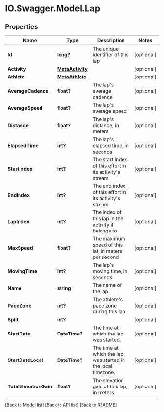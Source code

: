 # IO.Swagger.Model.Lap
## Properties

Name | Type | Description | Notes
------------ | ------------- | ------------- | -------------
**Id** | **long?** | The unique identifier of this lap | [optional] 
**Activity** | [**MetaActivity**](MetaActivity.md) |  | [optional] 
**Athlete** | [**MetaAthlete**](MetaAthlete.md) |  | [optional] 
**AverageCadence** | **float?** | The lap&#39;s average cadence | [optional] 
**AverageSpeed** | **float?** | The lap&#39;s average speed | [optional] 
**Distance** | **float?** | The lap&#39;s distance, in meters | [optional] 
**ElapsedTime** | **int?** | The lap&#39;s elapsed time, in seconds | [optional] 
**StartIndex** | **int?** | The start index of this effort in its activity&#39;s stream | [optional] 
**EndIndex** | **int?** | The end index of this effort in its activity&#39;s stream | [optional] 
**LapIndex** | **int?** | The index of this lap in the activity it belongs to | [optional] 
**MaxSpeed** | **float?** | The maximum speed of this lat, in meters per second | [optional] 
**MovingTime** | **int?** | The lap&#39;s moving time, in seconds | [optional] 
**Name** | **string** | The name of the lap | [optional] 
**PaceZone** | **int?** | The athlete&#39;s pace zone during this lap | [optional] 
**Split** | **int?** |  | [optional] 
**StartDate** | **DateTime?** | The time at which the lap was started. | [optional] 
**StartDateLocal** | **DateTime?** | The time at which the lap was started in the local timezone. | [optional] 
**TotalElevationGain** | **float?** | The elevation gain of this lap, in meters | [optional] 

[[Back to Model list]](../README.md#documentation-for-models) [[Back to API list]](../README.md#documentation-for-api-endpoints) [[Back to README]](../README.md)

